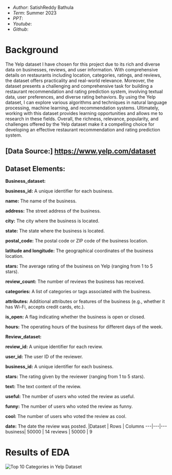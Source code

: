 * *Author*: SatishReddy Bathula
* *Term*: Summer 2023
* *PPT*:
* *Youtube*:
* *Github*:
# Background #
The Yelp dataset I have chosen for this project due to its rich and diverse data on businesses, reviews, and user information. With comprehensive details on restaurants including location, categories, ratings, and reviews, the dataset offers practicality and real-world relevance. Moreover, the dataset presents a challenging and comprehensive task for building a restaurant recommendation and rating prediction system, involving textual data, user preferences, and diverse rating behaviors. By using the Yelp dataset, I can explore various algorithms and techniques in natural language processing, machine learning, and recommendation systems. Ultimately, working with this dataset provides learning opportunities and allows me to research in these fields. Overall, the richness, relevance, popularity, and challenges offered by the Yelp dataset make it a compelling choice for developing an effective restaurant recommendation and rating prediction system.
## [Data Source:] https://www.yelp.com/dataset
## Dataset Elements:
**Business_dataset:**

**business_id:** A unique identifier for each business.

**name:** The name of the business.

**address:** The street address of the business.

**city:** The city where the business is located.

**state:**  The state where the business is located.

**postal_code:** The postal code or ZIP code of the business location.

**latitude and longitude:**  The geographical coordinates of the business location.

**stars:** The average rating of the business on Yelp (ranging from 1 to 5 stars).

**review_count:** The number of reviews the business has received.

**categories:**  A list of categories or tags associated with the business.

**attributes:** Additional attributes or features of the business (e.g., whether it has Wi-Fi, accepts credit cards, etc.).

**is_open:** A flag indicating whether the business is open or closed.

**hours:** The operating hours of the business for different days of the week.

**Review_dataset:**

**review_id:** A unique identifier for each review.

**user_id:** The user ID of the reviewer.

**business_id:** A unique identifier for each business.

**stars:** The rating given by the reviewer (ranging from 1 to 5 stars).

**text:** The text content of the review.

**useful:** The number of users who voted the review as useful.

**funny:** The number of users who voted the review as funny.

**cool:** The number of users who voted the review as cool.

**date:** The date the review was posted.
|Dataset | Rows | Columns
---|---|---
business| 50000 | 14
reviews | 50000 | 9
# Results of EDA #
![Top 10 Categories in Yelp Dataset](/C:\Users\bsati\OneDrive\Pictures\Screenshots\Top10_Categories.png)

